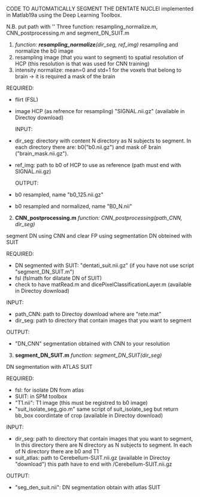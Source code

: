 CODE TO AUTOMATICALLY SEGMENT THE DENTATE NUCLEI implemented in Matlab19a using the Deep Learning Toolbox.

N.B. put path with ''
Three function: resampling_normalize.m, CNN_postprocessing.m and segment_DN_SUIT.m

1. *function: **resampling_normalize**(dir_seg, ref_img)*
  resampling and normalize the b0 image
  1. resampling image (that you want to segment) to spatial resolution of HCP (this resolution is that was used for CNN training)
  2. intensity normalize: mean=0 and std=1 for the voxels that belong to brain -> it is required a mask of the brain

  REQUIRED:
  - flirt (FSL)
  - image HCP (as refrence for resampling) "SIGNAL.nii.gz" (available in Directoy download)

	INPUT: 
- dir_seg: directory with content N directory as N subjects to segment. In each directory there are: b0("b0.nii.gz") and mask oF brain ("brain_mask.nii.gz").
- ref_img: path to b0 of HCP to use as reference (path must end with SIGNAL.nii.gz)

	OUTPUT:
- b0 resampled, name "b0_125.nii.gz"
- b0 resampled and normalized, name "B0_N.nii"


2) **CNN_postprocessing.m** *function: CNN_postprocessing(path_CNN, dir_seg)*

segment DN using CNN and clear FP using segmentation DN obteined with SUIT

REQUIRED:
- DN segmented with SUIT: "dentati_suit.nii.gz" (if you have not use script "segment_DN_SUIT.m")
- fsl (fslmath for dilatate DN of SUIT)
- check to have matRead.m and dicePixelClassificationLayer.m (available in Directoy download)

INPUT:
- path_CNN: path to Directoy download where are "rete.mat" 
- dir_seg: path to directory that contain images that you want to segment

OUTPUT:
- "DN_CNN" segmentation obtained with CNN to your resolution


3) **segment_DN_SUIT.m** *function: segment_DN_SUIT(dir_seg)*

DN segmentation with ATLAS SUIT

REQUIRED:
- fsl: for isolate DN from atlas 
- SUIT: in SPM toolbox
- "T1.nii": T1 image (this must be registred to b0 image)
- "suit_isolate_seg_gio.m" same script of suit_isolate_seg but return bb_box coordintate of crop (available in Directoy download)

INPUT:
- dir_seg: path to directory that contain images that you want to segment, In this directory there are N directory as N subjects to 	  segment. In each of N directory there are b0 and T1
- suit_atlas: path to Cerebellum-SUIT.nii.gz (available in Directoy "download") this path have to end with /Cerebellum-SUIT.nii.gz 
       
OUTPUT:
- "seg_den_suit.nii": DN segmentation obtain with atlas SUIT
    
